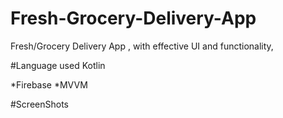 # Fresh-Grocery-Delivery-App
Fresh/Grocery Delivery App , with effective UI and functionality, 

#Language used
Kotlin 

*Firebase
*MVVM


#ScreenShots


